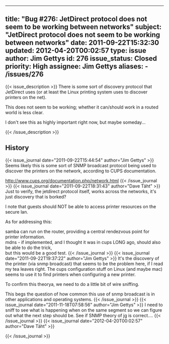 
---
title: "Bug #276: JetDirect protocol does not seem to be working between networks"
subject: "JetDirect protocol does not seem to be working between networks"
date: 2011-09-22T15:32:30
updated: 2012-04-20T00:02:57
type: issue
author: Jim Gettys
id: 276
issue_status: Closed
priority: High
assignee: Jim Gettys
aliases:
    - /issues/276
---

{{< issue_description >}}
There is some sort of discovery protocol that JetDirect uses (or at
least the Linux printing system uses to discover printers on the net).

This does not seem to be working; whether it can/should work in a routed
world is less clear.

I don't see this as highly important right now, but maybe someday...


{{< /issue_description >}}

## History
{{< issue_journal date="2011-09-22T15:44:54" author="Jim Gettys" >}}
Seems likely this is some sort of SNMP broadcast protocol being used to
discover the printers on the network, according to CUPS documentation.

http://www.cups.org/documentation.php/network.html
{{< /issue_journal >}}
{{< issue_journal date="2011-09-22T18:31:43" author="Dave Täht" >}}
Just to verify, the jetdirect protocol itself, works across the
networks, it's just discovery that is borked?

I note that guests should NOT be able to access printer resources on the
secure lan.

As for addressing this:

samba can run on the router, providing a central rendezvous point for
printer information.\
mdns - if implemented, and I thought it was in cups LONG ago, should
also be able to do the trick,\
but this would be a good test.
{{< /issue_journal >}}
{{< issue_journal date="2011-09-22T19:37:22" author="Jim Gettys" >}}
It's the discovery of the printer (via snmp broadcast) that seems to be
the problem here, if I read my tea leaves right. The cups configuration
stuff on Linux (and maybe mac) seems to use it to find printers when
configuring a new printer.

To confirm this theorya, we need to do a little bit of wire sniffing.

This begs the question of how common this use of snmp broadcast is in
other applications and operating systems.
{{< /issue_journal >}}
{{< issue_journal date="2011-11-18T07:58:56" author="Jim Gettys" >}}
I need to sniff to see what is happening when on the same segment so we
can figure out what the next step should be. See if SNMP theory of jg is
correct....
{{< /issue_journal >}}
{{< issue_journal date="2012-04-20T00:02:57" author="Dave Täht" >}}

{{< /issue_journal >}}

